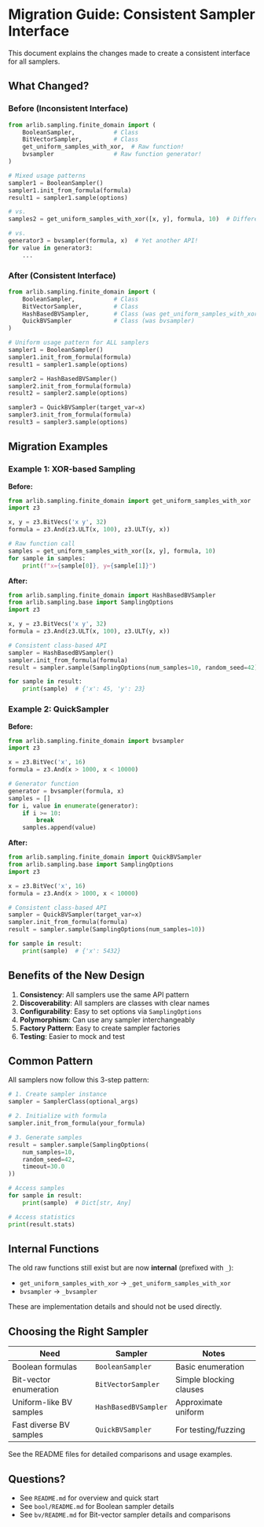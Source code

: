 # Migration Guide: Consistent Sampler Interface

This document explains the changes made to create a consistent interface for all samplers.

## What Changed?

### Before (Inconsistent Interface)
```python
from arlib.sampling.finite_domain import (
    BooleanSampler,           # Class
    BitVectorSampler,         # Class
    get_uniform_samples_with_xor,  # Raw function!
    bvsampler                 # Raw function generator!
)

# Mixed usage patterns
sampler1 = BooleanSampler()
sampler1.init_from_formula(formula)
result1 = sampler1.sample(options)

# vs.
samples2 = get_uniform_samples_with_xor([x, y], formula, 10)  # Different API!

# vs.
generator3 = bvsampler(formula, x)  # Yet another API!
for value in generator3:
    ...
```

### After (Consistent Interface)
```python
from arlib.sampling.finite_domain import (
    BooleanSampler,           # Class
    BitVectorSampler,         # Class
    HashBasedBVSampler,       # Class (was get_uniform_samples_with_xor)
    QuickBVSampler            # Class (was bvsampler)
)

# Uniform usage pattern for ALL samplers
sampler1 = BooleanSampler()
sampler1.init_from_formula(formula)
result1 = sampler1.sample(options)

sampler2 = HashBasedBVSampler()
sampler2.init_from_formula(formula)
result2 = sampler2.sample(options)

sampler3 = QuickBVSampler(target_var=x)
sampler3.init_from_formula(formula)
result3 = sampler3.sample(options)
```

## Migration Examples

### Example 1: XOR-based Sampling

**Before:**
```python
from arlib.sampling.finite_domain import get_uniform_samples_with_xor
import z3

x, y = z3.BitVecs('x y', 32)
formula = z3.And(z3.ULT(x, 100), z3.ULT(y, x))

# Raw function call
samples = get_uniform_samples_with_xor([x, y], formula, 10)
for sample in samples:
    print(f"x={sample[0]}, y={sample[1]}")
```

**After:**
```python
from arlib.sampling.finite_domain import HashBasedBVSampler
from arlib.sampling.base import SamplingOptions
import z3

x, y = z3.BitVecs('x y', 32)
formula = z3.And(z3.ULT(x, 100), z3.ULT(y, x))

# Consistent class-based API
sampler = HashBasedBVSampler()
sampler.init_from_formula(formula)
result = sampler.sample(SamplingOptions(num_samples=10, random_seed=42))

for sample in result:
    print(sample)  # {'x': 45, 'y': 23}
```

### Example 2: QuickSampler

**Before:**
```python
from arlib.sampling.finite_domain import bvsampler
import z3

x = z3.BitVec('x', 16)
formula = z3.And(x > 1000, x < 10000)

# Generator function
generator = bvsampler(formula, x)
samples = []
for i, value in enumerate(generator):
    if i >= 10:
        break
    samples.append(value)
```

**After:**
```python
from arlib.sampling.finite_domain import QuickBVSampler
from arlib.sampling.base import SamplingOptions
import z3

x = z3.BitVec('x', 16)
formula = z3.And(x > 1000, x < 10000)

# Consistent class-based API
sampler = QuickBVSampler(target_var=x)
sampler.init_from_formula(formula)
result = sampler.sample(SamplingOptions(num_samples=10))

for sample in result:
    print(sample)  # {'x': 5432}
```

## Benefits of the New Design

1. **Consistency**: All samplers use the same API pattern
2. **Discoverability**: All samplers are classes with clear names
3. **Configurability**: Easy to set options via `SamplingOptions`
4. **Polymorphism**: Can use any sampler interchangeably
5. **Factory Pattern**: Easy to create sampler factories
6. **Testing**: Easier to mock and test

## Common Pattern

All samplers now follow this 3-step pattern:

```python
# 1. Create sampler instance
sampler = SamplerClass(optional_args)

# 2. Initialize with formula
sampler.init_from_formula(your_formula)

# 3. Generate samples
result = sampler.sample(SamplingOptions(
    num_samples=10,
    random_seed=42,
    timeout=30.0
))

# Access samples
for sample in result:
    print(sample)  # Dict[str, Any]

# Access statistics
print(result.stats)
```

## Internal Functions

The old raw functions still exist but are now **internal** (prefixed with `_`):
- `get_uniform_samples_with_xor` → `_get_uniform_samples_with_xor`
- `bvsampler` → `_bvsampler`

These are implementation details and should not be used directly.

## Choosing the Right Sampler

| Need | Sampler | Notes |
|------|---------|-------|
| Boolean formulas | `BooleanSampler` | Basic enumeration |
| Bit-vector enumeration | `BitVectorSampler` | Simple blocking clauses |
| Uniform-like BV samples | `HashBasedBVSampler` | Approximate uniform |
| Fast diverse BV samples | `QuickBVSampler` | For testing/fuzzing |

See the README files for detailed comparisons and usage examples.

## Questions?

- See `README.md` for overview and quick start
- See `bool/README.md` for Boolean sampler details
- See `bv/README.md` for Bit-vector sampler details and comparisons
